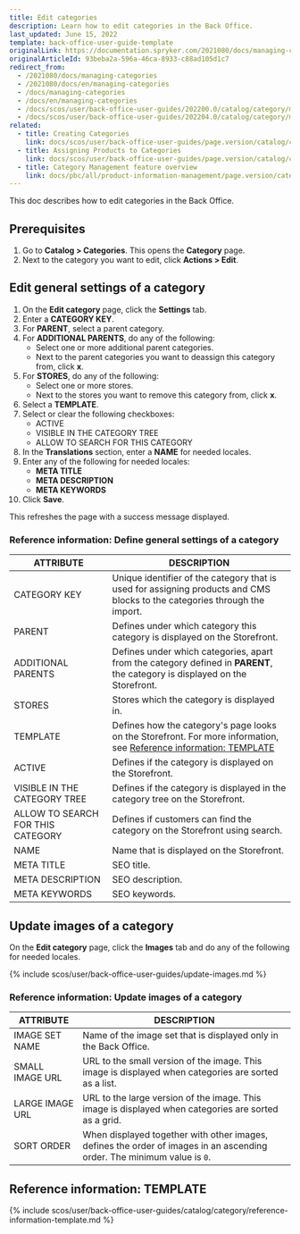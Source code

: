 ```yaml
---
title: Edit categories
description: Learn how to edit categories in the Back Office.
last_updated: June 15, 2022
template: back-office-user-guide-template
originalLink: https://documentation.spryker.com/2021080/docs/managing-categories
originalArticleId: 93beba2a-596a-46ca-8933-c88ad105d1c7
redirect_from:
  - /2021080/docs/managing-categories
  - /2021080/docs/en/managing-categories
  - /docs/managing-categories
  - /docs/en/managing-categories
  - /docs/scos/user/back-office-user-guides/202200.0/catalog/category/managing-categories.html
  - /docs/scos/user/back-office-user-guides/202204.0/catalog/category/managing-categories.html  
related:
  - title: Creating Categories
    link: docs/scos/user/back-office-user-guides/page.version/catalog/category/creating-categories.html
  - title: Assigning Products to Categories
    link: docs/scos/user/back-office-user-guides/page.version/catalog/category/assigning-products-to-categories.html
  - title: Category Management feature overview
    link: docs/pbc/all/product-information-management/page.version/category-management-feature-overview.html
---
```


This doc describes how to edit categories in the Back Office.

## Prerequisites

1. Go to **Catalog&nbsp;<span aria-label="and then">></span> Categories**.
    This opens the **Category** page.
2. Next to the category you want to edit, click **Actions&nbsp;<span aria-label="and then">></span> Edit**.

## Edit general settings of a category

1. On the **Edit category** page, click the **Settings** tab.
2. Enter a **CATEGORY KEY**.
3. For **PARENT**, select a parent category.
4. For **ADDITIONAL PARENTS**, do any of the following:
    * Select one or more additional parent categories.
    * Next to the parent categories you want to deassign this category from, click **x**.
5. For **STORES**, do any of the following:
    * Select one or more stores.
    * Next to the stores you want to remove this category from, click **x**.  
6. Select a **TEMPLATE**.    
7. Select or clear the following checkboxes:
    * ACTIVE
    * VISIBLE IN THE CATEGORY TREE
    * ALLOW TO SEARCH FOR THIS CATEGORY
8. In the **Translations** section, enter a **NAME** for needed locales.
9. Enter any of the following for needed locales:
    * **META TITLE**
    * **META DESCRIPTION**
    * **META KEYWORDS**
10. Click **Save**.

This refreshes the page with a success message displayed.

### Reference information: Define general settings of a category

| ATTRIBUTE | DESCRIPTION |
|-|-|
| CATEGORY KEY | Unique identifier of the category that is used for assigning products and CMS blocks to the categories through the import. |
| PARENT | Defines under which category this category is displayed on the Storefront. |
| ADDITIONAL PARENTS | Defines under which categories, apart from the category defined in **PARENT**, the category is displayed on the Storefront.  |
| STORES | Stores which the category is displayed in.  |
| TEMPLATE | Defines how the category's page looks on the Storefront. For more information, see [Reference information: TEMPLATE](#reference-information-template) |
| ACTIVE | Defines if the category is displayed on the Storefront. |
| VISIBLE IN THE CATEGORY TREE | Defines if the category is displayed in the category tree on the Storefront. |
| ALLOW TO SEARCH FOR THIS CATEGORY | Defines if customers can find the category on the Storefront using search. |
| NAME | Name that is displayed on the Storefront. |
| META TITLE | SEO title. |
| META DESCRIPTION | SEO description. |
| META KEYWORDS | SEO keywords. |

## Update images of a category

On the **Edit category** page, click the **Images** tab and do any of the following for needed locales.

{% include scos/user/back-office-user-guides/update-images.md %} <!-- To edit, see /_includes/scos/user/back-office-user-guides/update-images.md -->

### Reference information: Update images of a category

| ATTRIBUTE | DESCRIPTION |
|-|-|
| IMAGE SET NAME | Name of the image set that is displayed only in the Back Office. |
| SMALL IMAGE URL | URL to the small version of the image. This image is displayed when categories are sorted as a list. |
| LARGE IMAGE URL | URL to the large version of the image. This image is displayed when categories are sorted as a grid. |
| SORT ORDER | When displayed together with other images, defines the order of images in an ascending order. The minimum value is `0`. |


## Reference information: TEMPLATE

{% include scos/user/back-office-user-guides/catalog/category/reference-information-template.md %} <!-- To edit, see /_includes/scos/user/back-office-user-guides/catalog/category/reference-information-template.md -->
